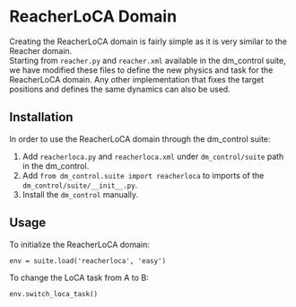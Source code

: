 # ReacherLoCA Domain

Creating the ReacherLoCA domain is fairly simple as it is very similar to the Reacher domain.  
Starting from `reacher.py` and `reacher.xml` available in the dm_control suite, 
we have modified these files to define the new physics and task for the ReacherLoCA domain. 
Any other implementation that fixes the target positions and defines the same dynamics can also be used.

## Installation

In order to use the ReacherLoCA domain through the dm_control suite:
1. Add `reacherloca.py` and `reacherloca.xml` under `dm_control/suite` path in the dm_control.
2. Add `from dm_control.suite import reacherloca` to imports of the `dm_control/suite/__init__.py`.
3. Install the `dm_control` manually.

## Usage

To initialize the ReacherLoCA domain:

`env = suite.load('reacherloca', 'easy')`

To change the LoCA task from A to B:

`env.switch_loca_task()`